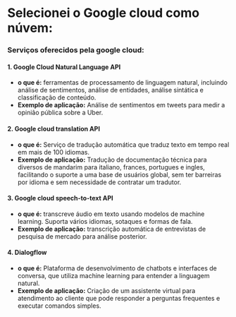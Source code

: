 # Selecionei o Google cloud como núvem:

### Serviços oferecidos pela google cloud:

#### 1. Google Cloud Natural Language API
- **o que é:** ferramentas de processamento de linguagem natural, incluindo análise de sentimentos, análise de entidades, análise sintática e classificação de conteúdo.
- **Exemplo de aplicação:** Análise de sentimentos em tweets para medir a opinião pública sobre a Uber.

#### 2. Google cloud translation API
- **o que é:** Serviço de tradução automática que traduz texto em tempo real em mais de 100 idiomas.
- **Exemplo de aplicação:** Tradução de documentação técnica para diversos de mandarim para italiano, frances, portugues e ingles, facilitando o suporte a uma base de usuários global, sem ter barreiras por idioma e sem necessidade de contratar um tradutor.

#### 3. Google cloud speech-to-text API
- **o que é:** transcreve áudio em texto usando modelos de machine learning. Suporta vários idiomas, sotaques e formas de fala.
- **Exemplo de aplicação:** transcrição automática de entrevistas de pesquisa de mercado para análise posterior.

#### 4. Dialogflow
- **o que é:** Plataforma de desenvolvimento de chatbots e interfaces de conversa, que utiliza machine learning para entender a linguagem natural.
- **Exemplo de aplicação:** Criação de um assistente virtual para atendimento ao cliente que pode responder a perguntas frequentes e executar comandos simples.
